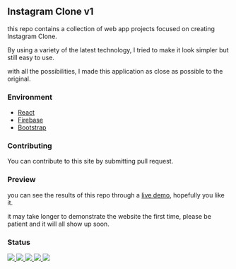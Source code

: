 ## Instagram Clone v1

this repo contains a collection of web app projects focused on creating Instagram Clone.

By using a variety of the latest technology, I tried to make it look simpler but still easy to use.

with all the possibilities, I made this application as close as possible to the original.

### Environment

<ul>
  <li><a href="#" target="_blank">React</a></li>
  <li><a href="#" target="_blank">Firebase</a></li>
  <li><a href="#" target="_blank">Bootstrap</a></li>
</ul>

### Contributing

You can contribute to this site by submitting pull request.

### Preview

you can see the results of this repo through a <a href="https://instagram-clone-v1-2df39a.netlify.app/">live demo</a>,
hopefully you like it.

it may take longer to demonstrate the website the first time, please be patient and it will all show up soon.

### Status

<p>
  <a href="#" target="_blank">
    <img src="https://img.shields.io/badge/stages-development-informational">
  </a>
  <a href="https://github.com/novaardiansyah/instagram-clone-apps/blob/instagram-clone-v1/references.json" target="_blank">
    <img src="https://img.shields.io/badge/information-references-informational">
  </a>
  <a href="#" target="_blank">
    <img src="https://img.shields.io/github/repo-size/novaardiansyah/instagram-clone-apps?label=size&color=informational" />
  </a>
  <a href="https://github.com/novaardiansyah/instagram-clone-apps/blob/instagram-clone-v1/LICENSE" target="_blank">
    <img src="https://img.shields.io/github/license/novaardiansyah/instagram-clone-apps?label=license&color=informational" />
  </a>
  <a href="https://github.com/novaardiansyah/instagram-clone-apps/commits/instagram-clone-v1" target="_blank">
    <img src="https://img.shields.io/github/last-commit/novaardiansyah/instagram-clone-apps/instagram-clone-v1?color=informational" />
  </a>
</p>
